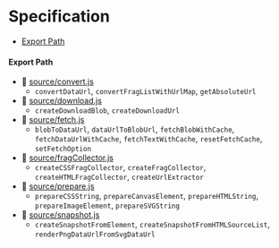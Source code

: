 # Specification

* [Export Path](#export-path)

#### Export Path
+ 📄 [source/convert.js](source/convert.js)
  - `convertDataUrl`, `convertFragListWithUrlMap`, `getAbsoluteUrl`
+ 📄 [source/download.js](source/download.js)
  - `createDownloadBlob`, `createDownloadUrl`
+ 📄 [source/fetch.js](source/fetch.js)
  - `blobToDataUrl`, `dataUrlToBlobUrl`, `fetchBlobWithCache`, `fetchDataUrlWithCache`, `fetchTextWithCache`, `resetFetchCache`, `setFetchOption`
+ 📄 [source/fragCollector.js](source/fragCollector.js)
  - `createCSSFragCollector`, `createFragCollector`, `createHTMLFragCollector`, `createUrlExtractor`
+ 📄 [source/prepare.js](source/prepare.js)
  - `prepareCSSString`, `prepareCanvasElement`, `prepareHTMLString`, `prepareImageElement`, `prepareSVGString`
+ 📄 [source/snapshot.js](source/snapshot.js)
  - `createSnapshotFromElement`, `createSnapshotFromHTMLSourceList`, `renderPngDataUrlFromSvgDataUrl`